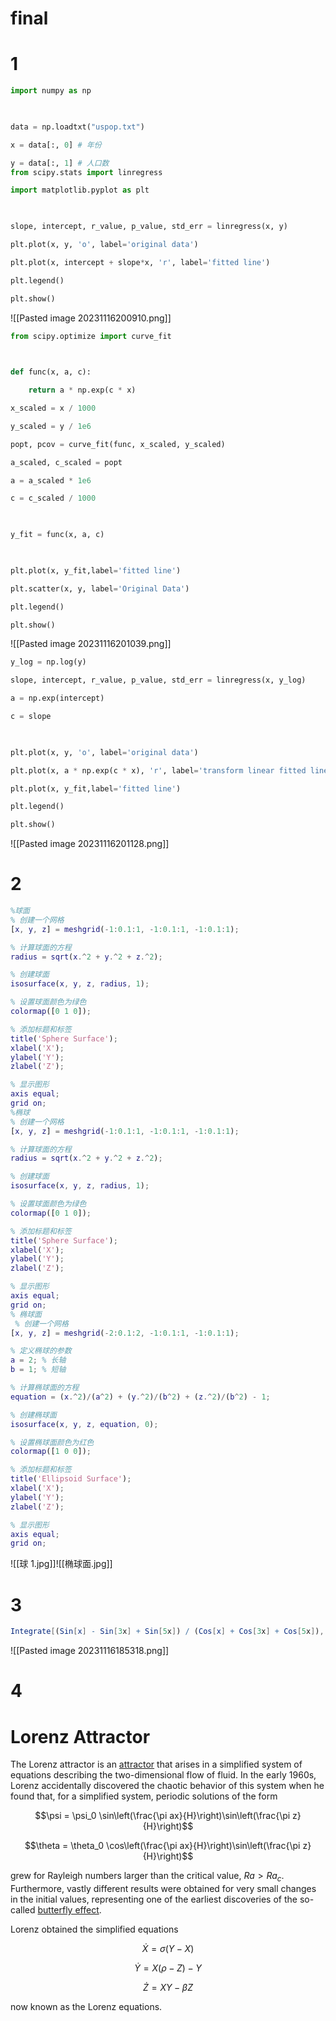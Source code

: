 # final
# 1
```python
import numpy as np

  

data = np.loadtxt("uspop.txt")

x = data[:, 0] # 年份

y = data[:, 1] # 人口数
from scipy.stats import linregress

import matplotlib.pyplot as plt

  

slope, intercept, r_value, p_value, std_err = linregress(x, y)

plt.plot(x, y, 'o', label='original data')

plt.plot(x, intercept + slope*x, 'r', label='fitted line')

plt.legend()

plt.show()

```
![[Pasted image 20231116200910.png]]

```python
from scipy.optimize import curve_fit

  

def func(x, a, c):

    return a * np.exp(c * x)

x_scaled = x / 1000

y_scaled = y / 1e6

popt, pcov = curve_fit(func, x_scaled, y_scaled)

a_scaled, c_scaled = popt

a = a_scaled * 1e6  

c = c_scaled / 1000

  

y_fit = func(x, a, c)

  

plt.plot(x, y_fit,label='fitted line')

plt.scatter(x, y, label='Original Data')

plt.legend()

plt.show()
```
![[Pasted image 20231116201039.png]]
```python
y_log = np.log(y)

slope, intercept, r_value, p_value, std_err = linregress(x, y_log)

a = np.exp(intercept)

c = slope

  

plt.plot(x, y, 'o', label='original data')

plt.plot(x, a * np.exp(c * x), 'r', label='transform linear fitted line')

plt.plot(x, y_fit,label='fitted line')

plt.legend()

plt.show()
```
![[Pasted image 20231116201128.png]]
# 2

```matlab
%球面
% 创建一个网格
[x, y, z] = meshgrid(-1:0.1:1, -1:0.1:1, -1:0.1:1);

% 计算球面的方程
radius = sqrt(x.^2 + y.^2 + z.^2);

% 创建球面
isosurface(x, y, z, radius, 1);

% 设置球面颜色为绿色
colormap([0 1 0]);

% 添加标题和标签
title('Sphere Surface');
xlabel('X');
ylabel('Y');
zlabel('Z');

% 显示图形
axis equal;
grid on;
%椭球
% 创建一个网格
[x, y, z] = meshgrid(-1:0.1:1, -1:0.1:1, -1:0.1:1);

% 计算球面的方程
radius = sqrt(x.^2 + y.^2 + z.^2);

% 创建球面
isosurface(x, y, z, radius, 1);

% 设置球面颜色为绿色
colormap([0 1 0]);

% 添加标题和标签
title('Sphere Surface');
xlabel('X');
ylabel('Y');
zlabel('Z');

% 显示图形
axis equal;
grid on;
% 椭球面
 % 创建一个网格
[x, y, z] = meshgrid(-2:0.1:2, -1:0.1:1, -1:0.1:1);

% 定义椭球的参数
a = 2; % 长轴
b = 1; % 短轴

% 计算椭球面的方程
equation = (x.^2)/(a^2) + (y.^2)/(b^2) + (z.^2)/(b^2) - 1;

% 创建椭球面
isosurface(x, y, z, equation, 0);

% 设置椭球面颜色为红色
colormap([1 0 0]);

% 添加标题和标签
title('Ellipsoid Surface');
xlabel('X');
ylabel('Y');
zlabel('Z');

% 显示图形
axis equal;
grid on;
```
![[球 1.jpg]]![[椭球面.jpg]]
# 3
```Mathematica
Integrate[(Sin[x] - Sin[3x] + Sin[5x]) / (Cos[x] + Cos[3x] + Cos[5x]), x]
```

![[Pasted image 20231116185318.png]]
# 4

# Lorenz Attractor

The Lorenz attractor is an [attractor](https://mathworld.wolfram.com/Attractor.html) that arises in a simplified system of equations describing the two-dimensional flow of fluid. In the early 1960s, Lorenz accidentally discovered the chaotic behavior of this system when he found that, for a simplified system, periodic solutions of the form

$$\psi = \psi_0 \sin\left(\frac{\pi ax}{H}\right)\sin\left(\frac{\pi z}{H}\right)$$

$$\theta = \theta_0 \cos\left(\frac{\pi ax}{H}\right)\sin\left(\frac{\pi z}{H}\right)$$

grew for Rayleigh numbers larger than the critical value, $Ra>Ra_c$. Furthermore, vastly different results were obtained for very small changes in the initial values, representing one of the earliest discoveries of the so-called [butterfly effect](https://mathworld.wolfram.com/ButterflyEffect.html).

Lorenz obtained the simplified equations

$$\dot{X} = \sigma(Y-X)$$

$$\dot{Y} = X(\rho-Z)-Y$$

$$\dot{Z} = XY-\beta Z$$

now known as the Lorenz equations.



